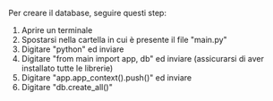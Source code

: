 Per creare il database, seguire questi step:
1) Aprire un terminale
2) Spostarsi nella cartella in cui è presente il file "main.py"
3) Digitare "python" ed inviare
4) Digitare "from main import app, db" ed inviare (assicurarsi di aver installato tutte le librerie)
5) Digitare "app.app_context().push()" ed inviare
6) Digitare "db.create_all()"
